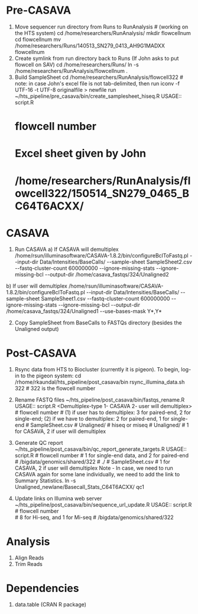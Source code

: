 Pre-CASAVA
==========
1. Move sequencer run directory from Runs to RunAnalysis # (working on the HTS system)
      cd /home/researchers/RunAnalysis/
      mkdir flowcellnum
      cd flowcellnum
      mv /home/researchers/Runs/140513_SN279_0413_AH9G1MADXX flowcellnum 
2. Create symlink from run directory back to Runs (If John asks to put flowcell on SAV)
      cd /home/researchers/Runs/
      ln -s /home/researchers/RunAnalysis/flowcellnum .
3. Build SampleSheet
      cd /home/researchers/RunAnalysis/flowcell322
            # note: in case John's excel file is not tab-delimited, then run
            iconv -f UTF-16 -t UTF-8 originalfile > newfile
      run ~/hts_pipeline/pre_casava/bin/create_samplesheet_hiseq.R
      USAGE:: script.R <FlowcellID> <Samplesheet> <Rundir>
      # <FlowcellID> flowcell number
      # <Samplesheet> Excel sheet given by John
      # <Rundir>  /home/researchers/RunAnalysis/flowcell322/150514_SN279_0465_BC64T6ACXX/

CASAVA
======
1. Run CASAVA
a) If CASAVA will demultiplex
/home/rsun/illuminasoftware/CASAVA-1.8.2/bin/configureBclToFastq.pl --input-dir Data/Intensities/BaseCalls/ --sample-sheet SampleSheet2.csv --fastq-cluster-count 600000000 --ignore-missing-stats --ignore-missing-bcl --output-dir /home/casava_fastqs/324/Unaligned2

b) If user will demultiplex
/home/rsun/illuminasoftware/CASAVA-1.8.2/bin/configureBclToFastq.pl --input-dir Data/Intensities/BaseCalls/ --sample-sheet SampleSheet1.csv --fastq-cluster-count 600000000 --ignore-missing-stats --ignore-missing-bcl --output-dir /home/casava_fastqs/324/Unaligned1 --use-bases-mask Y*,Y*

2. Copy SampleSheet from BaseCalls to FASTQs directory (besides the Unaligned output)

Post-CASAVA
===========
1. Rsync data from HTS to Biocluster (currently it is pigeon). To begin, log-in to the pigeon system:
      cd /rhome/rkaundal/hts_pipeline/post_casava/bin
      rsync_illumina_data.sh 322 # 322 is the flowcell number
2. Rename FASTQ files
      ~/hts_pipeline/post_casava/bin/fastqs_rename.R
      USAGE:: script.R <FlowcellID> <NumberOfFiles> <SampleSheet> <UnalignedPath> <RunType> <RunDir> <Demultiplex-type 1- CASAVA 2- user will demultiplex>
            # <FlowcellID> flowcell number
            # <NumberOfFiles> (1) if user has to demultiplex: 3 for paired-end, 2 for single-end; (2) if we have to demultiplex: 2 for paired-end, 1 for single-end
            # <SampleSheet> SampleSheet.csv
            # <UnalignedPath> Unaligned/
            # <RunType> hiseq or miseq
            # <RunDir> Unaligned/
            # <Demultiplex-type> 1 for CASAVA, 2 if user will demultiplex
3. Generate QC report
      ~/hts_pipeline/post_casava/bin/qc_report_generate_targets.R
      USAGE:: script.R <FlowcellID> <NumberOfPairs> <FASTQPath> <TargetsPath> <SampleSheetPath> <Demultiplex type>
            # <FlowcellID> flowcell number 
            # <NumberOfPairs> 1 for single-end data, and 2 for paired-end
            # <FASTQPath> /bigdata/genomics/shared/322
            # <TargetsPath> ./
            # <SampleSheetPath> SampleSheet.csv
            # <Demultiplex type> 1 for CASAVA, 2 if user will demultiplex
Note - In case, we need to run CASAVA again for some lane individually, we need to add the link to Summary Statistics.
            ln -s Unaligned_newlane/Basecall_Stats_C64T6ACXX/ qc1

4. Update links on Illumina web server
      ~/hts_pipeline/post_casava/bin/sequence_url_update.R
      USAGE:: script.R <FlowcellID> <NumberOfLanes> <FASTQPath>
            # <FlowcellID> flowcell number             
            # <NumberOfLanes> 8 for Hi-seq, and 1 for Mi-seq
            # <FASTQPath> /bigdata/genomics/shared/322

Analysis
========
1. Align Reads
2. Trim Reads

Dependencies
============
1. data.table (CRAN R package)
